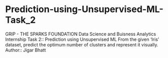 # Prediction-using-Unsupervised-ML-Task_2
GRIP - THE SPARKS FOUNDATION Data Science and Buisness Analytics Internship Task 2:: Prediction using Unsupervised ML From the given ‘Iris’ dataset, predict the optimum number of clusters and represent it visually.  Author:: Jigar Bhatt
